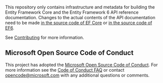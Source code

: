 This repository only contains infrastructure and metadata for building the Entity Framework Core and the Entity Framework 6 API reference documentation. Changes to the actual contents of the API documentation need to be made [in the source code of EF Core](https://github.com/dotnet/efcore) or [in the source code of EF6](https://github.com/dotnet/ef6).

See [Contributing](CONTRIBUTING.md) for more information.

## Microsoft Open Source Code of Conduct
This project has adopted the [Microsoft Open Source Code of Conduct](https://opensource.microsoft.com/codeofconduct/).
For more information see the [Code of Conduct FAQ](https://opensource.microsoft.com/codeofconduct/faq/) or contact [opencode@microsoft.com](mailto:opencode@microsoft.com) with any additional questions or comments.
